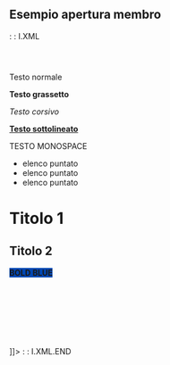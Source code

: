 ## Esempio apertura membro
 :  : I.XML
<?xml version="1.0" encoding="UTF-8"?>
<Base Testo="WETEST_TE1 SHOWCASE Text Editor - ">
 <Service Titolo1="" Titolo2="" Funzione="F(TED;\*EDTLET;LET) 1(MB;SCP_SCH;....)"
  Servizio="JATRE_29C" TSep="." DSep="," IdFun="1228110434145" NumSes="848336"/>
   <Header>
 <Livello Caratteristiche="A01"/>
 </Header>
   <Key>
     <K1 Tipo="MB" Parametro="SCP_SCH" Codice="WETEST_TE1" Testo="" Obb="3" Mod="1"/>
     <K2 Tipo="OJ" Parametro="\*LIB" Codice="SMEDEV" Testo="Sviluppo WebUP 3" Obb=" " Mod="2"/>
   </Key>
   <Setup>
     <Program>
       <EDT Tipo="FIX" Lung="100" NoMod="1" Control="EDT_SCH"/>
     </Program>
   </Setup>
   <Contenuto>
   <![CDATA[
   <p>Testo normale</p>
   <p>
   <strong>Testo grassetto</strong>
   </p>
   <p>
   <em>Testo corsivo</em>
   </p>
   <p>
   <strong>
   <u>Testo sottolineato</u>
   </strong>
   </p>
   <p>TESTO MONOSPACE</p>
   <ul>
   <li>elenco puntato</li>
   <li>elenco puntato</li>
   <li>elenco puntato</li>
   </ul>
   <h1>Titolo 1</h1>
   <h2>Titolo 2</h2>
   <p>
   <strong style="background-color :  rgb(0, 71, 178);">BOLD BLUE</strong>
   </p>
   <p>
   <br>
   </p>
   <p>
   <br>
   </p>
   <p>
   <br>
   </p>
   <br>
   ]]>
   </Contenuto>
     <Messaggi>
       <Esito Stato="OK"/>
     </Messaggi>
   </Base>
 :  : I.XML.END
